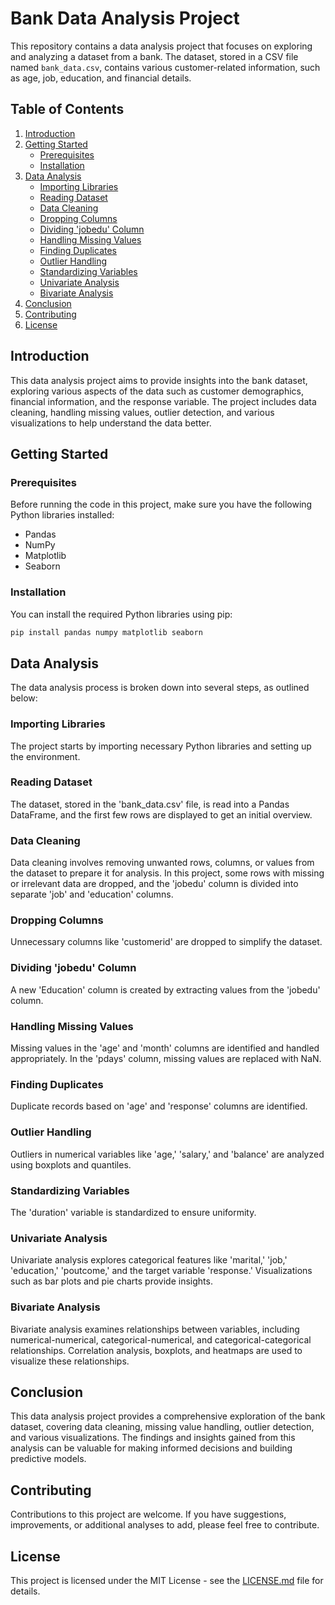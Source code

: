 # Bank Data Analysis Project

This repository contains a data analysis project that focuses on exploring and analyzing a dataset from a bank. The dataset, stored in a CSV file named `bank_data.csv`, contains various customer-related information, such as age, job, education, and financial details.

## Table of Contents

1. [Introduction](#introduction)
2. [Getting Started](#getting-started)
    - [Prerequisites](#prerequisites)
    - [Installation](#installation)
3. [Data Analysis](#data-analysis)
    - [Importing Libraries](#importing-libraries)
    - [Reading Dataset](#reading-dataset)
    - [Data Cleaning](#data-cleaning)
    - [Dropping Columns](#dropping-columns)
    - [Dividing 'jobedu' Column](#dividing-jobedu-in-job-and-education)
    - [Handling Missing Values](#handling-missing-values)
    - [Finding Duplicates](#finding-duplicates)
    - [Outlier Handling](#outlier-handling)
    - [Standardizing Variables](#standarize-variable)
    - [Univariate Analysis](#univariate-analysis-categorical-features)
    - [Bivariate Analysis](#bivariate-analysis)
4. [Conclusion](#conclusion)
5. [Contributing](#contributing)
6. [License](#license)

## Introduction <a name="introduction"></a>

This data analysis project aims to provide insights into the bank dataset, exploring various aspects of the data such as customer demographics, financial information, and the response variable. The project includes data cleaning, handling missing values, outlier detection, and various visualizations to help understand the data better.

## Getting Started <a name="getting-started"></a>

### Prerequisites <a name="prerequisites"></a>

Before running the code in this project, make sure you have the following Python libraries installed:

- Pandas
- NumPy
- Matplotlib
- Seaborn

### Installation <a name="installation"></a>

You can install the required Python libraries using pip:

```bash
pip install pandas numpy matplotlib seaborn
```

## Data Analysis <a name="data-analysis"></a>

The data analysis process is broken down into several steps, as outlined below:

### Importing Libraries <a name="importing-libraries"></a>

The project starts by importing necessary Python libraries and setting up the environment.

### Reading Dataset <a name="reading-dataset"></a>

The dataset, stored in the 'bank_data.csv' file, is read into a Pandas DataFrame, and the first few rows are displayed to get an initial overview.

### Data Cleaning <a name="data-cleaning"></a>

Data cleaning involves removing unwanted rows, columns, or values from the dataset to prepare it for analysis. In this project, some rows with missing or irrelevant data are dropped, and the 'jobedu' column is divided into separate 'job' and 'education' columns.

### Dropping Columns <a name="dropping-columns"></a>

Unnecessary columns like 'customerid' are dropped to simplify the dataset.

### Dividing 'jobedu' Column <a name="dividing-jobedu-in-job-and-education"></a>

A new 'Education' column is created by extracting values from the 'jobedu' column.

### Handling Missing Values <a name="handling-missing-values"></a>

Missing values in the 'age' and 'month' columns are identified and handled appropriately. In the 'pdays' column, missing values are replaced with NaN.

### Finding Duplicates <a name="finding-duplicates"></a>

Duplicate records based on 'age' and 'response' columns are identified.

### Outlier Handling <a name="outlier-handling"></a>

Outliers in numerical variables like 'age,' 'salary,' and 'balance' are analyzed using boxplots and quantiles.

### Standardizing Variables <a name="standarize-variable"></a>

The 'duration' variable is standardized to ensure uniformity.

### Univariate Analysis <a name="univariate-analysis-categorical-features"></a>

Univariate analysis explores categorical features like 'marital,' 'job,' 'education,' 'poutcome,' and the target variable 'response.' Visualizations such as bar plots and pie charts provide insights.

### Bivariate Analysis <a name="bivariate-analysis"></a>

Bivariate analysis examines relationships between variables, including numerical-numerical, categorical-numerical, and categorical-categorical relationships. Correlation analysis, boxplots, and heatmaps are used to visualize these relationships.

## Conclusion <a name="conclusion"></a>

This data analysis project provides a comprehensive exploration of the bank dataset, covering data cleaning, missing value handling, outlier detection, and various visualizations. The findings and insights gained from this analysis can be valuable for making informed decisions and building predictive models.

## Contributing <a name="contributing"></a>

Contributions to this project are welcome. If you have suggestions, improvements, or additional analyses to add, please feel free to contribute.

## License <a name="license"></a>

This project is licensed under the MIT License - see the [LICENSE.md](LICENSE.md) file for details.
